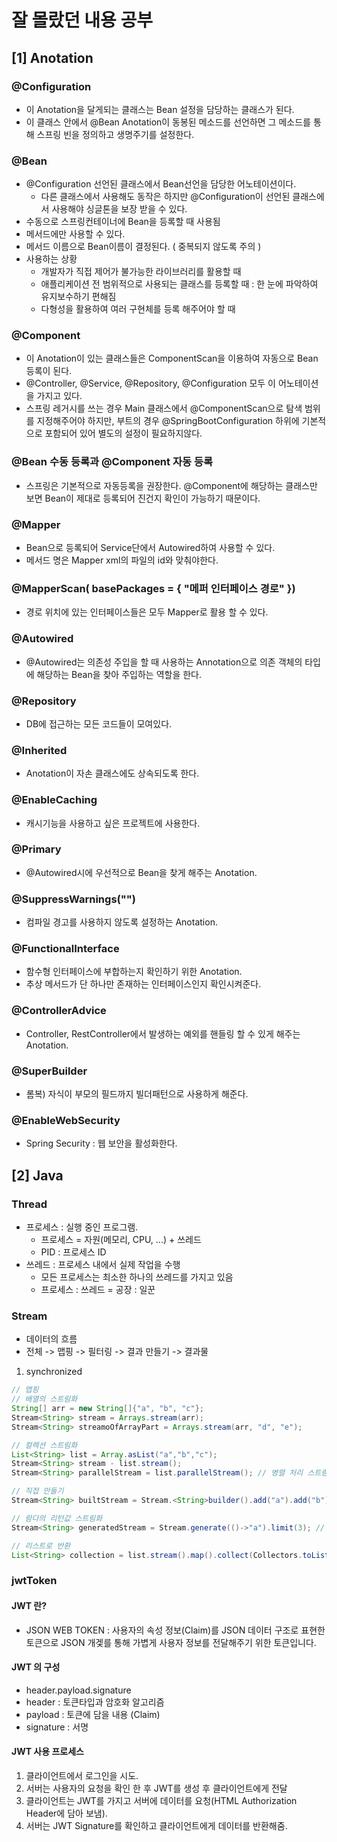# 잘 몰랐던 내용 공부

## [1] Anotation

### @Configuration

- 이 Anotation을 달게되는 클래스는 Bean 설정을 담당하는 클래스가 된다.
- 이 클래스 안에서 @Bean Anotation이 동봉된 메소드를 선언하면 그 메소드를 통해 스프링 빈을 정의하고 생명주기를 설정한다.

### @Bean

- @Configuration 선언된 클래스에서 Bean선언을 담당한 어노테이션이다.
  - 다른 클래스에서 사용해도 동작은 하지만 @Configuration이 선언된 클래스에서 사용해야 싱글톤을 보장 받을 수 있다.
- 수동으로 스프링컨테이너에 Bean을 등록할 때 사용됨
- 메서드에만 사용할 수 있다.
- 메서드 이름으로 Bean이름이 결정된다. ( 중복되지 않도록 주의 )
- 사용하는 상황
  - 개발자가 직접 제어가 불가능한 라이브러리를 활용할 때
  - 애플리케이션 전 범위적으로 사용되는 클래스를 등록할 때 : 한 눈에 파악하여 유지보수하기 편해짐
  - 다형성을 활용하여 여러 구현체를 등록 해주어야 할 때

### @Component

- 이 Anotation이 있는 클래스들은 ComponentScan을 이용하여 자동으로 Bean 등록이 된다.
- @Controller, @Service, @Repository, @Configuration 모두 이 어노테이션을 가지고 있다.
- 스프링 레거시를 쓰는 경우 Main 클래스에서 @ComponentScan으로 탐색 범위를 지정해주어야 하지만, 부트의 경우 @SpringBootConfiguration 하위에 기본적으로 포함되어 있어 별도의 설정이 필요하지않다.

### @Bean 수동 등록과 @Component 자동 등록

- 스프링은 기본적으로 자동등록을 권장한다. @Component에 해당하는 클래스만 보면 Bean이 제대로 등록되어 진건지 확인이 가능하기 때문이다. 

### @Mapper

- Bean으로 등록되어 Service단에서 Autowired하여 사용할 수 있다.
- 메서드 명은 Mapper xml의 파일의 id와 맞춰야한다.

### @MapperScan( basePackages = { "메퍼 인터페이스 경로" })

- 경로 위치에 있는 인터페이스들은 모두 Mapper로 활용 할 수 있다.

### @Autowired

- @Autowired는 의존성 주입을 할 때 사용하는 Annotation으로 의존 객체의 타입에 해당하는 Bean을 찾아 주입하는 역할을 한다.

### @Repository

- DB에 접근하는 모든 코드들이 모여있다.

### @Inherited

- Anotation이 자손 클래스에도 상속되도록 한다.

### @EnableCaching

- 캐시기능을 사용하고 싶은 프로젝트에 사용한다.

### @Primary

- @Autowired시에 우선적으로 Bean을 찾게 해주는 Anotation.

### @SuppressWarnings("")

- 컴파일 경고를 사용하지 않도록 설정하는 Anotation.

### @FunctionalInterface

- 함수형 인터페이스에 부합하는지 확인하기 위한 Anotation.
- 추상 메서드가 단 하나만 존재하는 인터페이스인지 확인시켜준다.

### @ControllerAdvice

- Controller, RestController에서 발생하는 예외를 핸들링 할 수 있게 해주는 Anotation.

### @SuperBuilder

- 롬복) 자식이 부모의 필드까지 빌더패턴으로 사용하게 해준다.

### @EnableWebSecurity

- Spring Security : 웹 보안을 활성화한다. 

## [2] Java

### Thread

- 프로세스 : 실행 중인 프로그램.
  - 프로세스 = 자원(메모리, CPU, ...) + 쓰레드
  - PID : 프로세스 ID
- 쓰레드 : 프로세스 내에서 실제 작업을 수행
  - 모든 프로세스는 최소한 하나의 쓰레드를 가지고 있음
  - 프로세스 : 쓰레드 = 공장 : 일꾼

### Stream

- 데이터의 흐름
- 전체 -> 맵핑 -> 필터링 -> 결과 만들기 -> 결과물

1. synchronized

```java
// 맵핑
// 배열의 스트림화
String[] arr = new String[]{"a", "b", "c"};
Stream<String> stream = Arrays.stream(arr);
Stream<String> streamoOfArrayPart = Arrays.stream(arr, "d", "e");

// 컬렉션 스트림화
List<String> list = Array.asList("a","b","c");
Stream<String> stream - list.stream();
Stream<String> parallelStream = list.parallelStream(); // 병렬 처리 스트림

// 직접 만들기
Stream<String> builtStream = Stream.<String>builder().add("a").add("b").add("c").build();

// 람다의 리턴값 스트림화
Stream<String> generatedStream = Stream.generate(()->"a").limit(3); // 스트림의 크기가 정해진 것이 아니기 때문에 제한해주어야 함

// 리스트로 반환
List<String> collection = list.stream().map().collect(Collectors.toList());
```

### jwtToken

#### JWT 란?

- JSON WEB TOKEN : 사용자의 속성 정보(Claim)를 JSON 데이터 구조로 표현한 토큰으로 JSON 개겣를 통해 가볍게 사용자 정보를 전달해주기 위한 토큰입니다.

#### JWT 의 구성

- header.payload.signature
- header : 토큰타입과 암호화 알고리즘
- payload : 토큰에 담을 내용 (Claim)
- signature : 서명

#### JWT 사용 프로세스

1. 클라이언트에서 로그인을 시도.
1. 서버는 사용자의 요청을 확인 한 후 JWT를 생성 후 클라이언트에게 전달
1. 클라이언트는 JWT를 가지고 서버에 데이터를 요청(HTML Authorization Header에 담아 보냄).
1. 서버는 JWT Signature를 확인하고 클라이언트에게 데이터를 반환해줌.
